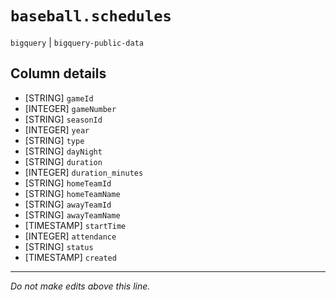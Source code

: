 # `baseball.schedules`
`bigquery` | `bigquery-public-data`

## Column details
* [STRING]    `gameId`
* [INTEGER]   `gameNumber`
* [STRING]    `seasonId`
* [INTEGER]   `year`
* [STRING]    `type`
* [STRING]    `dayNight`
* [STRING]    `duration`
* [INTEGER]   `duration_minutes`
* [STRING]    `homeTeamId`
* [STRING]    `homeTeamName`
* [STRING]    `awayTeamId`
* [STRING]    `awayTeamName`
* [TIMESTAMP] `startTime`
* [INTEGER]   `attendance`
* [STRING]    `status`
* [TIMESTAMP] `created`

-------------------------------------------------------------------------------
*Do not make edits above this line.*
